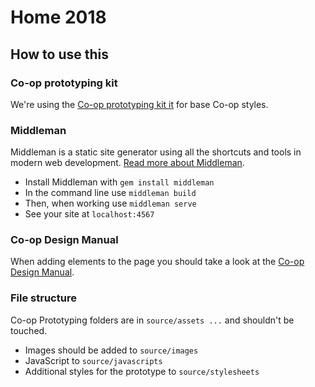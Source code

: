 # Home 2018

## How to use this

### Co-op prototyping kit

We're using the [Co-op prototyping kit it](https://github.com/coopdigital/prototype-kit-proof-of-concept) for base Co-op styles.

### Middleman

Middleman is a static site generator using all the shortcuts and tools in modern web development. [Read more about Middleman](https://middlemanapp.com/).

* Install Middleman with `gem install middleman`
* In the command line use `middleman build`
* Then, when working use `middleman serve`
* See your site at `localhost:4567`

### Co-op Design Manual

When adding elements to the page you should take a look at the [Co-op Design Manual](https://coop-design-manual.herokuapp.com/index.html).

### File structure

Co-op Prototyping folders are in `source/assets ...` and shouldn't be touched.

* Images should be added to `source/images`
* JavaScript to `source/javascripts`
* Additional styles for the prototype to `source/stylesheets`

